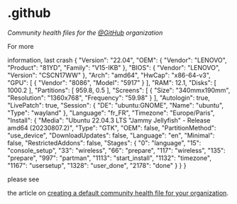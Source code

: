 # .github

*Community health files for the [@GitHub](https://github.com/github) organization*

For 
more 


information,
last crash 
{
  "Version": "22.04",
  "OEM": {
    "Vendor": "LENOVO",
    "Product": "81YD",
    "Family": "V15-IKB"
  },
  "BIOS": {
    "Vendor": "LENOVO",
    "Version": "CSCN17WW"
  },
  "Arch": "amd64",
  "HwCap": "x86-64-v3",
  "GPU": [
    {
      "Vendor": "8086",
      "Model": "5917"
    }
  ],
  "RAM": 12.1,
  "Disks": [
    1000.2
  ],
  "Partitions": [
    959.8,
    0.5
  ],
  "Screens": [
    {
      "Size": "340mmx190mm",
      "Resolution": "1360x768",
      "Frequency": "59.98"
    }
  ],
  "Autologin": true,
  "LivePatch": true,
  "Session": {
    "DE": "ubuntu:GNOME",
    "Name": "ubuntu",
    "Type": "wayland"
  },
  "Language": "fr_FR",
  "Timezone": "Europe/Paris",
  "Install": {
    "Media": "Ubuntu 22.04.3 LTS \"Jammy Jellyfish\" - Release amd64 (20230807.2)",
    "Type": "GTK",
    "OEM": false,
    "PartitionMethod": "use_device",
    "DownloadUpdates": false,
    "Language": "en",
    "Minimal": false,
    "RestrictedAddons": false,
    "Stages": {
      "0": "language",
      "15": "console_setup",
      "33": "wireless",
      "66": "prepare",
      "117": "wireless",
      "135": "prepare",
      "997": "partman",
      "1113": "start_install",
      "1132": "timezone",
      "1167": "usersetup",
      "1328": "user_done",
      "2178": "done"
    }
  }
}


please see 

the article on [creating a default community health file for your organization](https://help.github.com/en/articles/creating-a-default-community-health-file-for-your-organization).
